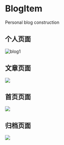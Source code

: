 # BlogItem
Personal blog construction



## 个人页面



![blog1](C:\Users\Administrator\Desktop\blog1.jpg)



## 文章页面





![](C:\Users\Administrator\Desktop\blog2.jpg)



##  首页页面



![](C:\Users\Administrator\Desktop\blog3.jpg)

## 归档页面



![](C:\Users\Administrator\Desktop\blog4.jpg)